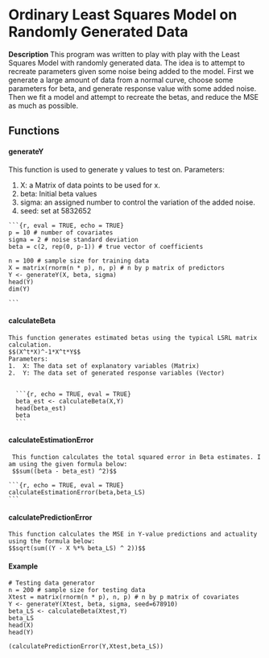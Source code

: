 # Ordinary Least Squares Model on Randomly Generated Data

**Description** This program was written to play with play with the Least Squares Model with randomly generated data. The idea is to attempt to recreate parameters given some noise being added to the model. First we generate a large amount of data from a normal curve, choose some parameters for beta, and generate response value with some added noise. Then we fit a model and attempt to recreate the betas, and reduce the MSE as much as possible.  

## Functions

#### generateY
  This function is used to generate y values to test on. 
  Parameters:
  
  1. X: a Matrix of data points to be used for x. 
  2. beta: Initial beta values
  3. sigma: an assigned number to control the variation of the added noise.  
  4. seed: set at 5832652
    
    ```{r, eval = TRUE, echo = TRUE}
    p = 10 # number of covariates
    sigma = 2 # noise standard deviation
    beta = c(2, rep(0, p-1)) # true vector of coefficients

    n = 100 # sample size for training data
    X = matrix(rnorm(n * p), n, p) # n by p matrix of predictors
    Y <- generateY(X, beta, sigma)
    head(Y)
    dim(Y)

    ```
  
#### calculateBeta 
    This function generates estimated betas using the typical LSRL matrix calculation.
    $$(X^t*X)^-1*X^t*Y$$
    Parameters:
    1.  X: The data set of explanatory variables (Matrix)
    2.  Y: The data set of generated response variables (Vector)


      ```{r, echo = TRUE, eval = TRUE}
      beta_est <- calculateBeta(X,Y)
      head(beta_est)
      beta
      ```
    
#### calculateEstimationError 
     This function calculates the total squared error in Beta estimates. I am using the given formula below:
     $$sum((beta - beta_est) ^2)$$
    
    ```{r, echo = TRUE, eval = TRUE}
    calculateEstimationError(beta,beta_LS)
    ```
    
#### calculatePredictionError
    This function calculates the MSE in Y-value predictions and actuality using the formula below:
    $$sqrt(sum((Y - X %*% beta_LS) ^ 2))$$
    
  
#### Example
  ```{r, echo = TRUE, eval = TRUE}
  # Testing data generator
  n = 200 # sample size for testing data
  Xtest = matrix(rnorm(n * p), n, p) # n by p matrix of covariates
  Y <- generateY(Xtest, beta, sigma, seed=678910)
  beta_LS <- calculateBeta(Xtest,Y)
  beta_LS
  head(X)
  head(Y)

  (calculatePredictionError(Y,Xtest,beta_LS))
  ```

  
    
    
    
    
    
    
    
    
    
    
    
    
    
    
